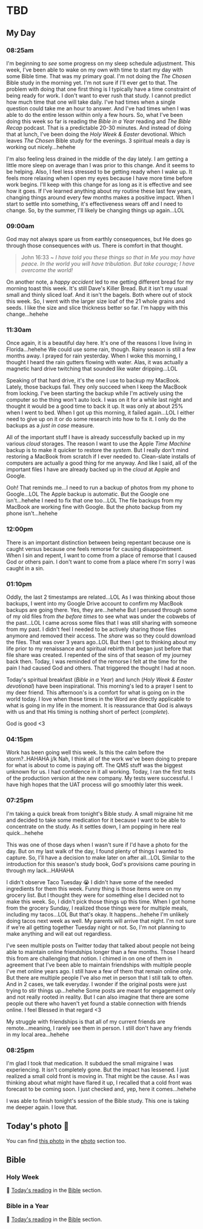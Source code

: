 # TBD

## My Day

### 08:25am

I'm beginning to *see* some progress on my sleep schedule adjustment. This week, I've been able to wake on my own with time to start my day with some Bible time. That was my primary goal. I'm not doing the *The Chosen* Bible study in the morning yet. I'm not sure if I'll ever get to that. The problem with doing that one first thing is I typically have a time constraint of being ready for work. I don't want to ever rush that study. I cannot predict how much time that one will take daily. I've had times when a single question could take me an hour to answer. And I've had times when I was able to do the entire lesson within only a few hours. So, what I've been doing this week so far is reading the *Bible in a Year* reading and *The Bible Recap* podcast. That is a predictable 20-30 minutes. And instead of doing that at lunch, I've been doing the *Holy Week & Easter* devotional. Which leaves *The Chosen* Bible study for the evenings. 3 spiritual meals a day is working out nicely...hehehe

I'm also feeling less drained in the middle of the day lately. I am getting a little more sleep on average than I was prior to this change. And it seems to be helping. Also, I feel less stressed to be getting ready when I wake up. It feels more relaxing when I open my eyes because I have more time before work begins. I'll keep with this change for as long as it is effective and see how it goes. If I've learned anything about my routine these last few years, changing things around every few months makes a positive impact. When I start to settle into something, it's effectiveness wears off and I need to change. So, by the summer, I'll likely be changing things up again...LOL

### 09:00am

God may not always spare us from earthly consequences, but He does go through those consequences *with* us. There is comfort in that thought.

> John 16:33 ~ *I have told you these things so that in Me you may have peace. In the world you will have tribulation. But take courage; I have overcome the world!*

On another note, a *happy accident* led to me getting different bread for my morning toast this week. It's still Dave's Killer Bread. But it isn't my usual small and thinly sliced loaf. And it isn't the bagels. Both where out of stock this week. So, I went with the larger size loaf of the 21 whole grains and seeds. I like the size and slice thickness better so far. I'm happy with this change...hehehe

### 11:30am

Once again, it is a beautiful day here. It's one of the reasons I love living in Florida...hehehe We could use some rain, though. Rainy season is still a few months away. I prayed for rain yesterday. When I woke this morning, I thought I heard the rain gutters flowing with water. Alas, it was actually a magnetic hard drive twitching that sounded like water dripping...LOL

Speaking of that hard drive, it's the one I use to backup my MacBook. Lately, those backups fail. They only succeed when I keep the MacBook from locking. I've been starting the backup while I'm actively using the computer so the thing won't auto lock. I was on it for a while last night and thought it would be a good time to back it up. It was only at about 25% when I went to bed. When I got up this morning, it failed again...LOL I either need to give up on it or do some research into how to fix it. I only do the backups as a *just in case* measure.

All of the important stuff I have is already successfully backed up in my various *cloud* storages. The reason I want to use the Apple *Time Machine* backup is to make it quicker to restore the *system*. But I really don't mind restoring a MacBook from scratch if I ever needed to. Clean-slate installs of computers are actually a good thing for me anyway. And like I said, all of the important files I have are already backed up in the *cloud* at Apple and Google.

Ooh! That reminds me...I need to run a backup of photos from my phone to Google...LOL The Apple backup is automatic. But the Google one isn't...hehehe I need to fix that one too...LOL The file backups from my MacBook are working fine with Google. But the photo backup from my phone isn't...hehehe

### 12:00pm

There is an important distinction between being repentant because one is caught versus because one feels remorse for causing disappointment. When I sin and repent, I want to come from a place of remorse that I caused God or others pain. I don't want to come from a place where I'm sorry I was caught in a sin.

### 01:10pm

Oddly, the last 2 timestamps are related...LOL As I was thinking about those backups, I went into my Google Drive account to confirm my MacBook backups are going there. Yes, they are...hehehe But I perused through some of my old files from *the before times* to see what was under the cobwebs of the past...LOL I came across some files that I was still sharing with someone from my past. I didn't feel I needed to be actively sharing those files anymore and removed their access. The *share* was so they could download the files. That was over 3 years ago..LOL But then I got to thinking about my life prior to my renaissance and spiritual rebirth that began just before that file share was created. I repented of the sins of that season of my journey back then. Today, I was reminded of the remorse I felt at the time for the pain I had caused God and others. That triggered the thought I had at noon.

Today's spiritual breakfast (*Bible in a Year*) and lunch (*Holy Week & Easter devotional*) have been inspirational. This morning's led to a prayer I sent to my deer friend. This afternoon's is a comfort for what is going on in the world today. I love when these times in the Word are directly applicable to what is going in my life in the moment. It is reassurance that God is always with us and that His timing is nothing short of perfect (*complete*).

God is good <3

### 04:15pm

Work has been going well this week. Is this the calm before the storm?..HAHAHA j/k Nah, I think all of the work we've been doing to prepare for what is about to come is paying off. The QMS stuff was the biggest unknown for us. I had confidence in it all working. Today, I ran the first tests of the production version at the new company. My tests were successful. I have high hopes that the UAT process will go smoothly later this week.

### 07:25pm

I'm taking a quick break from tonight's Bible study. A small migraine hit me and decided to take some medication for it because I want to be able to concentrate on the study. As it settles down, I am popping in here real quick...hehehe

This was one of those days when I wasn't sure if I'd have a photo for the day. But on my last walk of the day, I found plenty of things I wanted to capture. So, I'll have a decision to make later on after all...LOL Similar to the introduction for this season's study book, God's provisions came pouring in through my lack...HAHAHA

I didn't observe Taco Tuesday 😭 I didn't have some of the needed ingredients for them this week. Funny thing is those items were on my grocery list. But I thought they were for something else I decided not to make this week. So, I didn't pick those things up this time. When I got home from the grocery Sunday, I realized those things were for multiple meals, including my tacos...LOL But that's okay. It happens...hehehe I'm unlikely doing tacos next week as well. My parents will arrive that night. I'm not sure if we're all getting together Tuesday night or not. So, I'm not planning to make anything and will eat out regardless.

I've seen multiple posts on Twitter today that talked about people not being able to maintain online friendships longer than a few months. Those I heard this from are challenging that notion. I chimed in on one of them in agreement that I've been able to maintain friendships with multiple people I've met online years ago. I still have a few of them that remain online only. But there are multiple people I've also met in person that I still talk to often. And in 2 cases, we talk everyday. I wonder if the original posts were just trying to stir things up...hehehe Some posts are meant for engagement only and not really rooted in reality. But I can also imagine that there are some people out there who haven't yet found a stable connection with friends online. I feel Blessed in that regard <3

My struggle with friendships is that all of my current friends are remote...meaning, I rarely see them in person. I still don't have any friends in my local area...hehehe

### 08:25pm

I'm glad I took that medication. It subdued the small migraine I was experiencing. It isn't completely gone. But the impact has lessened. I just realized a small cold front is moving in. That might be the cause. As I was thinking about what might have flared it up, I recalled that a cold front was forecast to be coming soon. I just checked and, yep, here it comes...hehehe

I was able to finish tonight's session of the Bible study. This one is taking me deeper again. I love that.



## Today's photo 📸

<!--@include: @/photos/photo-a-day/2025/04/14.md{3,}-->

You can find [this photo](/photos/photo-a-day/2025/04/14) in the [photo](/photos/) section too.

## Bible

### Holy Week

📖 [Today's reading](/bible/plans/holy-week-easter/2) in the [Bible](/bible/) section.

### Bible in a Year

📖 [Today's reading](/bible/plans/bible-in-a-year/04/14) in the [Bible](/bible/) section.